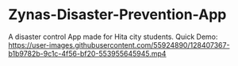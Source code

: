 # Zynas-Disaster-Prevention-App  
A disaster control App made for Hita city students.
Quick Demo:
https://user-images.githubusercontent.com/55924890/128407367-b1b9782b-9c1c-4f56-bf20-553955645945.mp4
